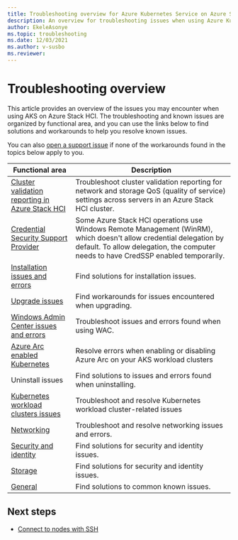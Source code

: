 ```yaml
---
title: Troubleshooting overview for Azure Kubernetes Service on Azure Stack HCI 
description: An overview for troubleshooting issues when using Azure Kubernetes Service on Azure Stack HCI. 
author: EkeleAsonye
ms.topic: troubleshooting
ms.date: 12/03/2021
ms.author: v-susbo
ms.reviewer: 
---
```


# Troubleshooting overview

This article provides an overview of the issues you may encounter when using AKS on Azure Stack HCI. The troubleshooting and known issues are organized by functional area, and you can use the links below to find solutions and workarounds to help you resolve known issues. 

You can also [open a support issue](./help-support.md) if none of the workarounds found in the topics below apply to you.

|  Functional area  |   Description  |
| --------------   |  ----------------  |
| [Cluster validation reporting in Azure Stack HCI](/azure-stack/hci/manage/validate-qos) | Troubleshoot cluster validation reporting for network and storage QoS (quality of service) settings across servers in an Azure Stack HCI cluster. |
| [Credential Security Support Provider](/azure-stack/hci/manage/troubleshoot-credssp) |  Some Azure Stack HCI operations use Windows Remote Management (WinRM), which doesn't allow credential delegation by default. To allow delegation, the computer needs to have CredSSP enabled temporarily. |
| [Installation issues and errors](known-issues-installation.md)  | Find solutions for installation issues. |
| [Upgrade issues](known-issues-upgrade.md)  | Find workarounds for issues encountered when upgrading. |
| [Windows Admin Center issues and errors](known-issues-windows-admin-center.md) | Troubleshoot issues and errors found when using WAC. |
| [Azure Arc enabled Kubernetes](known-issues-arc.md) | Resolve errors when enabling or disabling Azure Arc on your AKS workload clusters |
| Uninstall issues | Find solutions to issues and errors found when uninstalling. |
| [Kubernetes workload clusters issues](known-issues-workload-clusters.md) | Troubleshoot and resolve Kubernetes workload cluster-related issues |
| [Networking](known-issues-networking.md) | Troubleshoot and resolve networking issues and errors. |
| [Security and identity](known-issues-security.md) | Find solutions for security and identity issues. |
| [Storage](known-issues-storage.md) | Find solutions for security and identity issues. |
| [General](known-issues.md)   |  Find solutions to common known issues. |


## Next steps

- [Connect to nodes with SSH](ssh-connection.md)